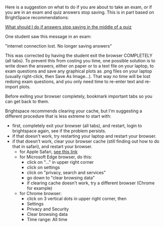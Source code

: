 Here is a suggestion on what to do if you are about to take an exam, or if you are in an exam and quiz answers stop saving.  This is in part based on BrightSpace recommendations:

[What should I do if answers stop saving in the middle of a quiz](https://community.brightspace.com/s/article/What-should-I-do-if-answers-stop-saving-in-the-middle-of-a-quiz) 

One student saw this message in an exam:

"internet connection lost.   No longer saving answers"

This was corrected by having the student exit the browser COMPLETELY (all tabs).  To prevent this from costing you time, one possible solution is to write down the answers, either on paper or to a text file on your laptop, to exam questions and save any graphical plots as .png files on your laptop (usually right-click, then Save As Image...).  That way no time will be lost redoing exam questions, and you only need time to re-enter text and re-import plots.  

Before exiting your browser completely, bookmark important tabs so you can get back to them.

Brightspace recommends clearing your cache, but I'm suggesting a different procedure that is less extreme to start with:

- first, completely exit your browser (all tabs), and restart, login to brightspace again, see if the problem persists.
- if that doesn't work, try restarting your laptop and restart your browser.
- if that doesn't work, clear your browser cache (still finding out how to do that in safari), and restart your browser.
  - for Apple Safari, [see this link](https://support.apple.com/en-gb/guide/safari/sfri47acf5d6/mac)
  - for Microsoft Edge browser, do this:
    - click on "..." in upper right corner
    - click on settings
    - click on "privacy, search and services"
    - go down to "clear browsing data"
    - if clearing cache doesn't work, try a different browser (Chrome for example)
  - for Chrome browser:
    - click on 3 vertical dots in upper right corner, then
    - Settings
    - Privacy and Security
    - Clear browsing data
    - Time range: All time
